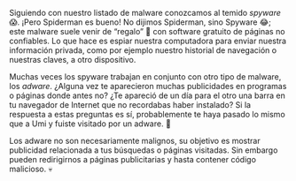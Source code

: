 Siguiendo con nuestro listado de malware conozcamos al temido _spyware_ :scream:. ¡Pero Spiderman es bueno! No dijimos Spiderman, sino Spyware :joy:; este malware suele venir de “regalo” :gift: con software gratuito de páginas no confiables. Lo que hace es espiar nuestra computadora para enviar nuestra información privada, como por ejemplo nuestro historial de navegación o nuestras claves, a otro dispositivo.

Muchas veces los spyware trabajan en conjunto con otro tipo de malware, los _adware_. ¿Alguna vez te aparecieron muchas publicidades en programas o páginas donde antes no? ¿Te apareció de un día para el otro una barra en tu navegador de Internet que no recordabas haber instalado? Si la respuesta a estas preguntas es sí, probablemente te haya pasado lo mismo que a Umi y fuiste visitado por un adware. :eyes:

 Los adware no son necesariamente malignos, su objetivo es mostrar publicidad relacionada a tus búsquedas o páginas visitadas. Sin embargo pueden redirigirnos a páginas publicitarias y hasta contener código malicioso. :skull:
